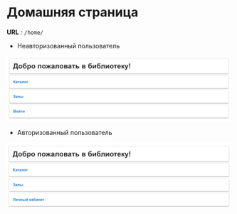 # Домашняя страница

**URL** : `/home/`

* Неавторизованный пользователь

![Home page](img/home_1.png "Home page")

* Авторизованный пользователь

![Home page](img/home_2.png "Home page")
